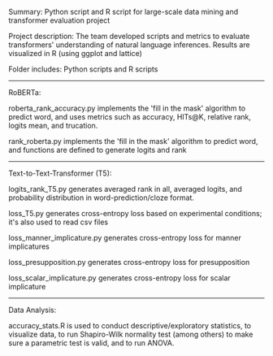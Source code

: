 Summary: Python script and R script for large-scale data mining and transformer evaluation project 

Project description: The team developed scripts and metrics to evaluate transformers' understanding of natural language inferences. Results are visualized in R (using ggplot and lattice)

Folder includes: Python scripts and R scripts

-----------------------------------------------

RoBERTa:

roberta_rank_accuracy.py implements the 'fill in the mask' algorithm to predict word, and uses metrics such as accuracy, HITs@K, relative rank, logits mean, and trucation.

rank_roberta.py implements the 'fill in the mask' algorithm to predict word, and functions are defined to generate logits and rank

-----------------------------------------------

Text-to-Text-Transformer (T5):

logits_rank_T5.py generates averaged rank in all, averaged logits, and probability distribution in word-prediction/cloze format.

loss_T5.py generates cross-entropy loss based on experimental conditions; it's also used to read csv files

loss_manner_implicature.py generates cross-entropy loss for manner implicatures 

loss_presupposition.py generates cross-entropy loss for presupposition

loss_scalar_implicature.py generates cross-entropy loss for scalar implicature


-----------------------------------------------

Data Analysis:

accuracy_stats.R is used to conduct descriptive/exploratory statistics, to visualize data, to run Shapiro-Wilk normality test (among others) to make sure a parametric test is valid, and to run ANOVA. 
